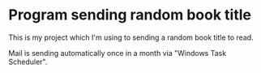 # Program sending random book title

This is my project which I'm using to sending a random book title to read. 

Mail is sending automatically once in a month via "Windows Task Scheduler".
